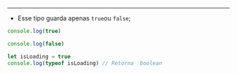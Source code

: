 ___
- Esse tipo guarda apenas `true`ou `false`;
```js
console.log(true)

console.log(false)

let isLoading = true
console.log(typeof isLoading) // Retorna  boolean
```
